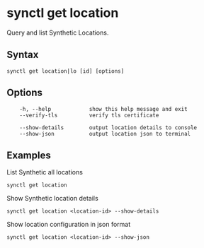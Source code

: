 # synctl get location

Query and list Synthetic Locations.

## Syntax
```
synctl get location|lo [id] [options]
```

## Options
```
    -h, --help            show this help message and exit
    --verify-tls          verify tls certificate

    --show-details        output location details to console
    --show-json           output location json to terminal
```

## Examples

List Synthetic all locations
```
synctl get location
```

Show Synthetic location details
```
synctl get location <location-id> --show-details
```
Show location configuration in json format
```
synctl get location <location-id> --show-json
```
